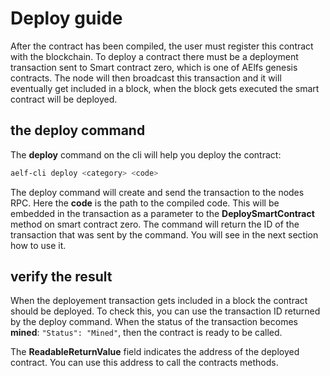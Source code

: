 # Deploy guide

After the contract has been compiled, the user must register this contract with the blockchain. To deploy a contract there must be a deployment transaction sent to Smart contract zero, which is one of AElfs genesis contracts. The node will then broadcast this transaction and it will eventually get included in a block, when the block gets executed the smart contract will be deployed.

## the deploy command

The **deploy** command on the cli will help you deploy the contract:

```bash
aelf-cli deploy <category> <code>
```

The deploy command will create and send the transaction to the nodes RPC. Here the **code** is the path to the compiled code. This will be embedded in the transaction as a parameter to the **DeploySmartContract** method on smart contract zero. The command will return the ID of the transaction that was sent by the command. You will see in the next section how to use it.

## verify the result

When the deployement transaction gets included in a block the contract should be deployed. To check this, you can use the transaction ID returned by the deploy command. When the status of the transaction becomes **mined**: `"Status": "Mined"`, then the contract is ready to be called.

The **ReadableReturnValue** field indicates the address of the deployed contract. You can use this address to call the contracts methods.

